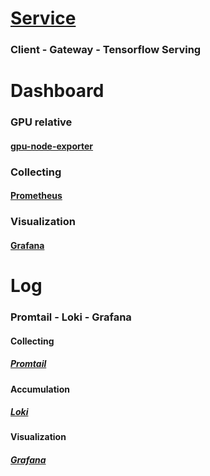 # [Service](./tf_gw)
### Client - Gateway - Tensorflow Serving

# Dashboard
### GPU relative
#### [gpu-node-exporter](./gpu-node-exporter)
### Collecting
#### [Prometheus](./prometheus)
### Visualization
#### [Grafana](./grafana)

# Log
### Promtail - Loki - Grafana
#### Collecting
##### [Promtail](./promtail)
#### Accumulation
##### [Loki](./loki)
#### Visualization
##### [Grafana](./grafana)